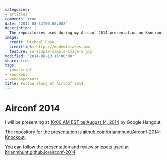 ```yaml
---
categories:
- articles
comments: true
date: "2014-08-13T00:00:00Z"
description: |
  The repositories used during my Airconf 2014 presentation on Knockout.js.
image:
  credit: Michael Rose
  creditlink: https://mademistakes.com
  feature: so-simple-sample-image-5.jpg
modified: "2014-08-13 16:00:00"
share: true
tags:
- javascript
- knockout
- webcomponents
title: Follow along at Airconf 2014
---
```


# Airconf 2014

I will be presenting at [10:00 AM EST on August 14, 2014](
https://www.airpair.com/knockout/workshops/dynamic-html-with-knockout) by
Google Hangout.

The repository for the presentation is
[github.com/brianmhunt/Airconf-2014-Knockout](https://github.com/brianmhunt/Airconf-2014-Knockout).

You can follow the presentation and review snippets used at
[brianmhunt.github.io/airconf-2014](https://brianmhunt.github.io/airconf-2014/).
